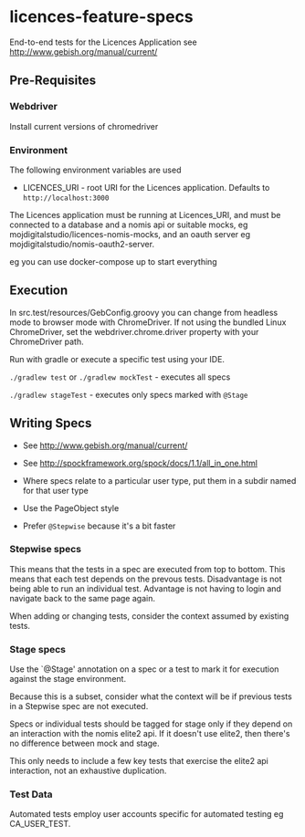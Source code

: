 # licences-feature-specs

End-to-end tests for the Licences Application
see http://www.gebish.org/manual/current/

## Pre-Requisites

### Webdriver

Install current versions of chromedriver

### Environment

The following environment variables are used

- LICENCES_URI - root URI for the Licences application. Defaults to `http://localhost:3000`

The Licences application must be running at Licences_URI, and must be connected to a database and a nomis api or
suitable mocks, eg mojdigitalstudio/licences-nomis-mocks, and an oauth server eg mojdigitalstudio/nomis-oauth2-server.

eg you can use docker-compose up to start everything

## Execution

In src.test/resources/GebConfig.groovy you can change from headless mode
to browser mode with ChromeDriver. If not using the bundled Linux ChromeDriver, set the
webdriver.chrome.driver property with your ChromeDriver path.

Run with gradle or execute a specific test using your IDE.

`./gradlew test` or `./gradlew mockTest` - executes all specs

`./gradlew stageTest` - executes only specs marked with `@Stage`

## Writing Specs

- See http://www.gebish.org/manual/current/
- See http://spockframework.org/spock/docs/1.1/all_in_one.html

- Where specs relate to a particular user type, put them in a subdir named for that user type
- Use the PageObject style
- Prefer `@Stepwise` because it's a bit faster

### Stepwise specs

This means that the tests in a spec are executed from top to bottom. This means that each test
depends on the prevous tests. Disadvantage is not being able to run an individual test.
Advantage is not having to login and navigate back to the same page again.

When adding or changing tests, consider the context assumed by existing tests.

### Stage specs

Use the `@Stage' annotation on a spec or a test to mark it for execution against the stage environment.

Because this is a subset, consider what the context will be if previous tests in a Stepwise spec
are not executed.

Specs or individual tests should be tagged for stage only if they depend on an interaction with the
nomis elite2 api. If it doesn't use elite2, then there's no difference between mock and stage.

This only needs to include a few key tests that exercise the elite2 api interaction, not an exhaustive
duplication.

### Test Data

Automated tests employ user accounts specific for automated testing eg CA_USER_TEST.
